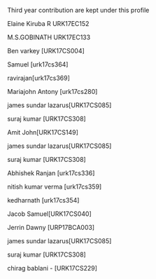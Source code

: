 Third year contribution are kept under this profile

Elaine Kiruba R   URK17EC152

M.S.GOBINATH URK17EC133

Ben varkey [URK17CS004]

Samuel [urk17cs364]

ravirajan[urk17cs369]

Mariajohn Antony [urk17cs280]

james sundar lazarus[URK17CS085]

suraj kumar [URK17CS308]

Amit John[URK17CS149]

james sundar lazarus[URK17CS085]

suraj kumar [URK17CS308]

Abhishek Ranjan [urk17cs336]

nitish kumar verma [urk17cs359]

kedharnath [urk17cs354]

Jacob Samuel[URK17CS040]

Jerrin Dawny [URP17BCA003]

james sundar lazarus[URK17CS085]

suraj kumar [URK17CS308]

chirag bablani - [URK17CS229]